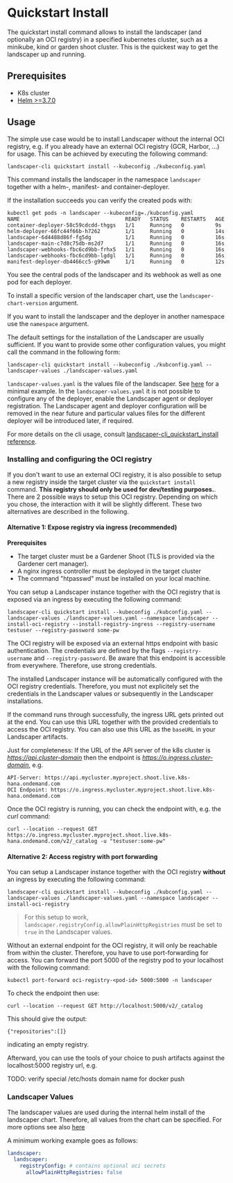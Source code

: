 # Quickstart Install

The quickstart install command allows to install the landscaper (and optionally an OCI registry) in a specified 
kubernetes cluster, such as a minikube, kind or garden shoot cluster. This is the quickest way to get the landscaper up 
and running.

## Prerequisites
- K8s cluster
- [Helm >=3.7.0](https://helm.sh/docs/intro/install/)

## Usage

The simple use case would be to install Landscaper without the internal OCI registry, e.g. if you already have an 
external OCI registry (GCR, Harbor, ...) for usage. This can be achieved by executing the following command:

```
landscaper-cli quickstart install --kubeconfig ./kubeconfig.yaml 
```

This command installs the landscaper in the namespace `landscaper` together with a helm-, manifest- and container-deployer.

If the installation succeeds you can verify the created pods with:

```
kubectl get pods -n landscaper --kubeconfig=./kubconfig.yaml
NAME                                  READY   STATUS    RESTARTS   AGE
container-deployer-58c59cdcdd-thggs   1/1     Running   0          9s
helm-deployer-66fc44f66b-h7262        1/1     Running   0          14s
landscaper-6d4488d86f-fg5dg           1/1     Running   0          16s
landscaper-main-c7d8c75db-ms2d7       1/1     Running   0          16s
landscaper-webhooks-fbc6cd9bb-frhx5   1/1     Running   0          16s
landscaper-webhooks-fbc6cd9bb-lgdgl   1/1     Running   0          16s
manifest-deployer-db4466cc5-g99wm     1/1     Running   0          12s
```

You see the central pods of the landscaper and its webhook as well as one pod for each deployer.  

To install a specific version of the landscaper chart, use the `landscaper-chart-version` argument.

If you want to install the landscaper and the deployer in another namespace use the `namespace` argument.

The default settings for the installation of the Landscaper are usually sufficient. If you want to provide some 
other configuration values, you might call the command in the following form:

```
landscaper-cli quickstart install --kubeconfig ./kubconfig.yaml --landscaper-values ./landscaper-values.yaml 
```

`landscaper-values.yaml` is the values file of the landscaper. See [here](#landscaper-values) for a minimal example. 
In the `landscaper-values.yaml` it is not possible to configure any of the deployer, enable the Landscaper agent or
deployer registration. The Landscaper agent and deployer configuration will be removed in the near future and 
particular values files for the different deployer will be introduced later, if required.

For more details on the cli usage, consult [landscaper-cli_quickstart_install reference](../../reference/landscaper-cli_quickstart_install.md).

### Installing and configuring the OCI registry

If you don't want to use an external OCI registry, it is also possible to setup a new registry inside the target cluster 
via the `quickstart install` command. **This registry should only be used for dev/testing purposes.**. There are 2 
possible ways to setup this OCI registry. Depending on which you chose, the interaction with it will be slightly different. 
These two alternatives are described in the following.

#### Alternative 1: Expose registry via ingress (recommended)

**Prerequisites**
- The target cluster must be a Gardener Shoot (TLS is provided via the Gardener cert manager).
- A nginx ingress controller must be deployed in the target cluster
- The command "htpasswd" must be installed on your local machine.

You can setup a Landscaper instance together with the OCI registry that is exposed via an ingress by executing the following command:

```
landscaper-cli quickstart install --kubeconfig ./kubconfig.yaml --landscaper-values ./landscaper-values.yaml --namespace landscaper --install-oci-registry --install-registry-ingress --registry-username testuser --registry-password some-pw
```

The OCI registry will be exposed via an external https endpoint with basic authentication. The credentials are defined by the flags `--registry-username` and `--registry-password`. Be aware that this endpoint is accessible from everywhere. Therefore, use strong credentials.

The installed Landscaper instance will be automatically configured with the OCI registry credentials. Therefore, you must not explicitely set the credentials in the Landscaper values or subsequently in the Landscaper installations.

If the command runs through successfully, the ingress URL gets printed out at the end. You can use this URL together with the provided credentials to access the OCI registry. You can also use this URL as the `baseURL` in your Landscaper artifacts.

Just for completeness: If the URL of the API server of the k8s cluster is *https://api.cluster-domain* then the endpoint is 
*https://o.ingress.cluster-domain*, e.g. 

```
API-Server: https://api.mycluster.myproject.shoot.live.k8s-hana.ondemand.com
OCI Endpoint: https://o.ingress.mycluster.myproject.shoot.live.k8s-hana.ondemand.com
```

Once the OCI registry is running, you can check the endpoint with, e.g. the *curl* command:

```
curl --location --request GET https://o.ingress.mycluster.myproject.shoot.live.k8s-hana.ondemand.com/v2/_catalog -u "testuser:some-pw" 
```

#### Alternative 2: Access registry with port forwarding

You can setup a Landscaper instance together with the OCI registry **without** an ingress by executing the following command:

```
landscaper-cli quickstart install --kubeconfig ./kubconfig.yaml --landscaper-values ./landscaper-values.yaml --namespace landscaper --install-oci-registry
```

> For this setup to work, `landscaper.registryConfig.allowPlainHttpRegistries` must be set to `true` in the Landscaper values.

Without an external endpoint for the OCI registry, it will only be reachable from within the cluster. Therefore, you have to use port-forwarding for access. You can forward the port 5000 of the registry pod to your localhost with the following command:

```
kubectl port-forward oci-registry-<pod-id> 5000:5000 -n landscaper
```
To check the endpoint then use:
```
curl --location --request GET http://localhost:5000/v2/_catalog
```
This should give the output:

```
{"repositories":[]}
```

indicating an empty registry.

Afterward, you can use the tools of your choice to push artifacts against the localhost:5000 registry url, e.g. 

TODO: verify special /etc/hosts domain name for docker push

### Landscaper Values

The landscaper values are used during the internal helm install of the landscaper chart. Therefore, all values from the 
chart can be specified. For more options see also [here](https://github.com/gardener/landscaper/blob/master/charts/landscaper/values.yaml)

A minimum working example goes as follows:
```yaml
landscaper:
  landscaper: 
    registryConfig: # contains optional oci secrets
      allowPlainHttpRegistries: false
```


